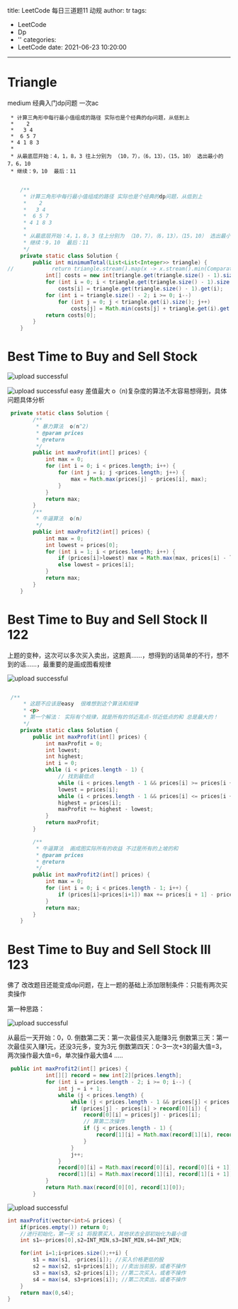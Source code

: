 title: LeetCode 每日三道题11 动规
author: tr
tags:
  - LeetCode
  - Dp
  - ''
categories:
  - LeetCode
date: 2021-06-23 10:20:00
---
# Triangle

medium 经典入门dp问题 一次ac

  
     * 计算三角形中每行最小值组成的路径 实际也是个经典的dp问题，从低到上
     *    2
     *   3 4
     *  6 5 7
     * 4 1 8 3
     *
     * 从最底层开始：4，1，8，3 往上分别为 （10，7），（6，13），（15，10） 选出最小的7，6，10
     * 继续：9，10  最后：11
<!--more-->

```java

    /**
     * 计算三角形中每行最小值组成的路径 实际也是个经典的dp问题，从低到上
     *    2
     *   3 4
     *  6 5 7
     * 4 1 8 3
     *
     * 从最底层开始：4，1，8，3 往上分别为 （10，7），（6，13），（15，10） 选出最小的7，6，10
     * 继续：9，10  最后：11
     */
    private static class Solution {
        public int minimumTotal(List<List<Integer>> triangle) {
//            return triangle.stream().map(x -> x.stream().min(Comparator.comparingInt(n -> n))).mapToInt(Optional::get).sum();
            int[] costs = new int[triangle.get(triangle.size() - 1).size()];
            for (int i = 0; i < triangle.get(triangle.size() - 1).size(); i++)
                costs[i] = triangle.get(triangle.size() - 1).get(i);
            for (int i = triangle.size() - 2; i >= 0; i--)
                for (int j = 0; j < triangle.get(i).size(); j++)
                    costs[j] = Math.min(costs[j] + triangle.get(i).get(j), costs[j + 1] + triangle.get(i).get(j));
            return costs[0];
        }
    }
```

# Best Time to Buy and Sell Stock

	
![upload successful](/images/pasted-77.png)

![upload successful](/images/pasted-78.png)
easy 差值最大 o（n)复杂度的算法不太容易想得到，具体问题具体分析


```java
 private static class Solution {
        /**
         * 暴力算法  o(n^2)
         * @param prices
         * @return
         */
        public int maxProfit(int[] prices) {
            int max = 0;
            for (int i = 0; i < prices.length; i++) {
                for (int j = i; j <prices.length; j++) {
                    max = Math.max(prices[j] - prices[i], max);
                }
            }
            return max;
        }
        /**
         * 牛逼算法  o(n)
         */
        public int maxProfit2(int[] prices) {
            int max = 0;
            int lowest = prices[0];
            for (int i = 1; i < prices.length; i++) {
                if (prices[i]>lowest) max = Math.max(max, prices[i] - lowest);
                else lowest = prices[i];
            }
            return max;
        }
    }
```

# Best Time to Buy and Sell Stock II 122

上题的变种，这次可以多次买入卖出，这题真……，想得到的话简单的不行，想不到的话……，最重要的是画成图看规律

![upload successful](/images/pasted-79.png)

```java

 /**
     * 这题不应该是easy  很难想到这个算法和规律
     * <p>
     * 第一个解法： 实际有个规律，就是所有的邻近高点-邻近低点的和 总是最大的！
     */
    private static class Solution {
        public int maxProfit(int[] prices) {
            int maxProfit = 0;
            int lowest;
            int highest;
            int i = 0;
            while (i < prices.length - 1) {
                // 找到最低点
                while (i < prices.length - 1 && prices[i] >= prices[i + 1]) i++;
                lowest = prices[i];
                while (i < prices.length - 1 && prices[i] <= prices[i + 1]) i++;
                highest = prices[i];
                maxProfit += highest - lowest;
            }
            return maxProfit;
        }

        /**
         * 牛逼算法  画成图实际所有的收益 不过是所有的上坡的和
         * @param prices
         * @return
         */
        public int maxProfit2(int[] prices) {
            int max = 0;
            for (int i = 0; i < prices.length - 1; i++) {
                if (prices[i]<prices[i+1]) max += prices[i + 1] - prices[i];
            }
            return max;
        }
    }
```

# Best Time to Buy and Sell Stock III 123

佛了 改改题目还能变成dp问题，在上一题的基础上添加限制条件：只能有两次买卖操作

第一种思路：

![upload successful](/images/pasted-80.png)

从最后一天开始：0，0.
倒数第二天：第一次最佳买入能赚3元
倒数第三天：第一次最佳买入赚1元，还没3元多，变为3元
倒数第四天：0-3一次+3的最大值=3，两次操作最大值=6，单次操作最大值4
.....

```java
 public int maxProfit2(int[] prices) {
            int[][] record = new int[2][prices.length];
            for (int i = prices.length - 2; i >= 0; i--) {
                int j = i + 1;
                while (j < prices.length) {
                    while (j < prices.length - 1 && prices[j] < prices[j + 1]) j++;
                    if (prices[j] - prices[i] > record[0][i]) {
                        record[0][i] = prices[j] - prices[i];
                        // 算第二次操作
                        if (j < prices.length - 1) {
                            record[1][i] = Math.max(record[1][i], record[0][j + 1] + record[0][i]);
                        }
                    }
                    j++;
                }
                record[0][i] = Math.max(record[0][i], record[0][i + 1]);
                record[1][i] = Math.max(record[1][i], record[1][i + 1]);
            }
            return Math.max(record[0][0], record[1][0]);
        }
```


![upload successful](/images/pasted-81.png)

```java
int maxProfit(vector<int>& prices) {
    if(prices.empty()) return 0;
    //进行初始化，第一天 s1 将股票买入，其他状态全部初始化为最小值
    int s1=-prices[0],s2=INT_MIN,s3=INT_MIN,s4=INT_MIN;

    for(int i=1;i<prices.size();++i) {            
        s1 = max(s1, -prices[i]); //买入价格更低的股
        s2 = max(s2, s1+prices[i]); //卖出当前股，或者不操作
        s3 = max(s3, s2-prices[i]); //第二次买入，或者不操作
        s4 = max(s4, s3+prices[i]); //第二次卖出，或者不操作
    }
    return max(0,s4);
}
```